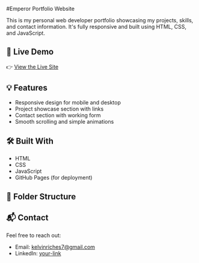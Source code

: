 #Emperor Portfolio Website


This is my personal web developer portfolio showcasing my projects, skills, and contact information. It's fully responsive and built using HTML, CSS, and JavaScript.

## 🔗 Live Demo

👉 [View the Live Site](https://E-Tech070.github.io/Emperor-Portfolio/)

## 💡 Features

- Responsive design for mobile and desktop
- Project showcase section with links
- Contact section with working form
- Smooth scrolling and simple animations

## 🛠️ Built With

- HTML
- CSS
- JavaScript
- GitHub Pages (for deployment)

## 📂 Folder Structure

## 📬 Contact

Feel free to reach out:

- Email: kelvinriches7@gmail.com
- LinkedIn: [your-link](https://linkedin.com/in/emperortechstudio)


